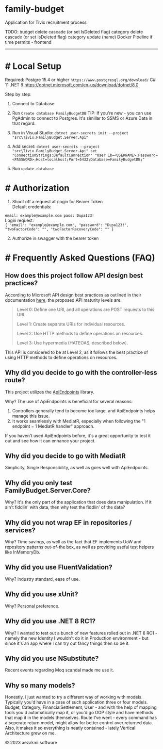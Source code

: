     
# family-budget

Application for Tivix recruitment process

TODO:
budget delete cascade (or set IsDeleted flag)
category delete cascade (or set IsDeleted flag)
category update (name)
Docker
Pipeline
if time permits - frontend

---
<h1># Local Setup </h1>

Required:
Postgre 15.4 or higher `https://www.postgresql.org/download/`
C# 11
.NET 8 https://dotnet.microsoft.com/en-us/download/dotnet/8.0

Step by step:
1. Connect to Database
2. Run `Create database FamilyBudgetDB`
TIP: If you're new - you can use PgAdmin to connect to Postgres. It's simillar to SSMS or Azure Data in that regard.

3. Run in Visual Studio: `dotnet user-secrets init --project "src\Tivix.FamilyBudget.Server.Api"`
4. Add secret:
`dotnet user-secrets --project "src\Tivix.FamilyBudget.Server.Api" set "ConnectionStrings:DefaultConnection" "User ID=<USERNAME>;Password=<PASSWORD>;Host=localhost;Port=5432;Database=FamilyBudgetDB;"`

5. Run `update-database`


<h1># Authorization </h1>

1. Shoot off a request at /login for Bearer Token</br>
Default credentials:


`email: example@example.com
pass: Dupa123!`
<br>
Login request:
</br>
`
{
  "email": "example@example.com",
  "password": "Dupa123!",
  "twoFactorCode": "",
  "twoFactorRecoveryCode": ""
}
`
</br>

2. Authorize in swagger with the bearer token

<h1># Frequently Asked Questions (FAQ)</h1>

<h2>How does this project follow API design best practices?</h2>
<p>According to Microsoft API design best practices as outlined in their documentation
    <a href="https://learn.microsoft.com/en-us/azure/architecture/best-practices/api-design" target="_blank">here</a>, the proposed API maturity levels are:</p>
<blockquote>
    <p>Level 0: Define one URI, and all operations are POST requests to this URI.</p>
    <p>Level 1: Create separate URIs for individual resources.</p>
    <p>Level 2: Use HTTP methods to define operations on resources.</p>
    <p>Level 3: Use hypermedia (HATEOAS, described below).</p>
</blockquote>
<p>This API is considered to be at Level 2, as it follows the best practice of using HTTP methods to define operations on resources.</p>

<h2>Why did you decide to go with the controller-less route?</h2>
<p>This project utilizes the <a href="https://github.com/ardalis/ApiEndpoints" target="_blank">ApiEndpoints</a> library.</p>
<p>Why? The use of ApiEndpoints is beneficial for several reasons:</p>
<ol>
    <li>Controllers generally tend to become too large, and ApiEndpoints helps manage this issue.</li>
    <li>It works seamlessly with MediatR, especially when following the "1 endpoint = 1 MediatR handler" approach.</li>
</ol>
<p>If you haven't used ApiEndpoints before, it's a great opportunity to test it out and see how it can enhance your project.</p>

<h2>Why did you decide to go with MediatR</h2>
<p>Simplicity, Single Responsibility, as well as goes well with ApiEndpoints.</p>

<h2>Why did you only test FamilyBudget.Server.Core?</h2>
<p>Why? It's the only part of the application that does data manipulation. If it ain't fiddlin' with data, then why test the fiddlin' of the data?</p>

<h2>Why did you not wrap EF in repositories / services?</h2>
<p>Why? Time savings, as well as the fact that EF implements UoW and repository patterns out-of-the box, as well as providing
useful test helpers like InMemoryDb.</p>

<h2>Why did you use FluentValidation?</h2>
<p>Why? Industry standard, ease of use.</p>

<h2>Why did you use xUnit?</h2>
<p>Why? Personal preference.</p>

<h2>Why did you use .NET 8 RC1?</h2>
<p>Why? I wanted to test out a bunch of new features rolled out in .NET 8 RC1 - namely the new Identity
I wouldn't do it in Production environment - but since it's an app where I can try out fancy things
then so be it.</p>

<h2>Why did you use NSubstitute?</h2>
<p>Recent events regarding Moq scandal made me use it.</p>

<h2>Why so many models?</h2>
<p>Honestly, I just wanted to try a different way of working with models. Typically you'd have in a case of such application three or four models.
Budget, Category, FinancialSettlement, User - and with the help of mapping tools you'd automatically map it, or you'd go OOP style and have methods that
map it in the models themselves. Route I've went - every command has a seperate return model, might allow for better control over returned data.
Also, it makes it so everything is neatly contained - lately Vertical Architecture grew on me.</p>

<footer>
    <p>&copy; 2023 aezakmi software</p>
</footer>

